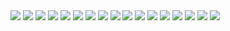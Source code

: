 <img src="https://i.ibb.co/WD1WzCD/jujutsu-kaisen-192-1.jpg">
<img src="https://i.ibb.co/fHwnbZp/jujutsu-kaisen-192-2.jpg">
<img src="https://i.ibb.co/ydvHqyz/jujutsu-kaisen-192-3.jpg">
<img src="https://i.ibb.co/4FrdJR0/jujutsu-kaisen-192-4.jpg">
<img src="https://i.ibb.co/CKYtdmq/jujutsu-kaisen-192-5.jpg">
<img src="https://i.ibb.co/WsCgrbK/jujutsu-kaisen-192-6.jpg">
<img src="https://i.ibb.co/SKpMbDv/jujutsu-kaisen-192-7.jpg">
<img src="https://i.ibb.co/g67BjS8/jujutsu-kaisen-192-8.jpg">
<img src="https://i.ibb.co/Yt6VVDr/jujutsu-kaisen-192-9.jpg">
<img src="https://i.ibb.co/qCpdwkj/jujutsu-kaisen-192-10.jpg">
<img src="https://i.ibb.co/V2frmZD/jujutsu-kaisen-192-11.jpg">
<img src="https://i.ibb.co/4tvq5ff/jujutsu-kaisen-192-12.jpg">
<img src="https://i.ibb.co/mTskHJZ/jujutsu-kaisen-192-13.jpg">
<img src="https://i.ibb.co/f9dDqYT/jujutsu-kaisen-192-14.jpg">
<img src="https://i.ibb.co/JqpLnhY/jujutsu-kaisen-192-15.jpg">
<img src="https://i.ibb.co/W6KTs3n/jujutsu-kaisen-192-16.jpg">
<img src="https://i.ibb.co/wK5xW68/jujutsu-kaisen-192-17.jpg">
